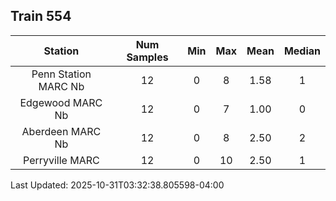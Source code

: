 ## Train 554

| Station | Num Samples | Min | Max | Mean | Median |
| :-----: | :---------: | :-: | :-: | :--: | :----: |
| Penn Station MARC Nb | 12 | 0 | 8 | 1.58 | 1 |
| Edgewood MARC Nb | 12 | 0 | 7 | 1.00 | 0 |
| Aberdeen MARC Nb | 12 | 0 | 8 | 2.50 | 2 |
| Perryville MARC | 12 | 0 | 10 | 2.50 | 1 |


Last Updated: 2025-10-31T03:32:38.805598-04:00